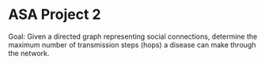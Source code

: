 # ASA Project 2
Goal: Given a directed graph representing social connections, determine the maximum number of transmission steps (hops) a disease can make through the network.